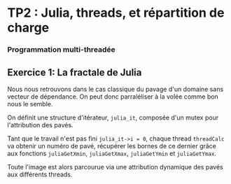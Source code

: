 # TP2 : Julia, threads, et répartition de charge
### Programmation multi-threadée

## Exercice 1: La fractale de Julia

Nous nous retrouvons dans le cas classique du pavage d'un domaine sans vecteur de dépendance.
On peut donc parraléliser à la volée comme bon nous le semble.

On définit une structure d'itérateur, `julia_it`, composée d'un mutex pour l'attribution des pavés.

Tant que le travail n'est pas fini `julia_it->i = 0`, chaque thread `threadCalc` va obtenir un numéro de pavé,
récupérer les bornes de ce dernier grâce aux fonctions `juliaGetXmin`, `juliaGetXmax`, `juliaGetYmin` et `juliaGetYmax`.

Toute l'image est alors parcourue via une attribution dynamique des pavés aux différents threads.
